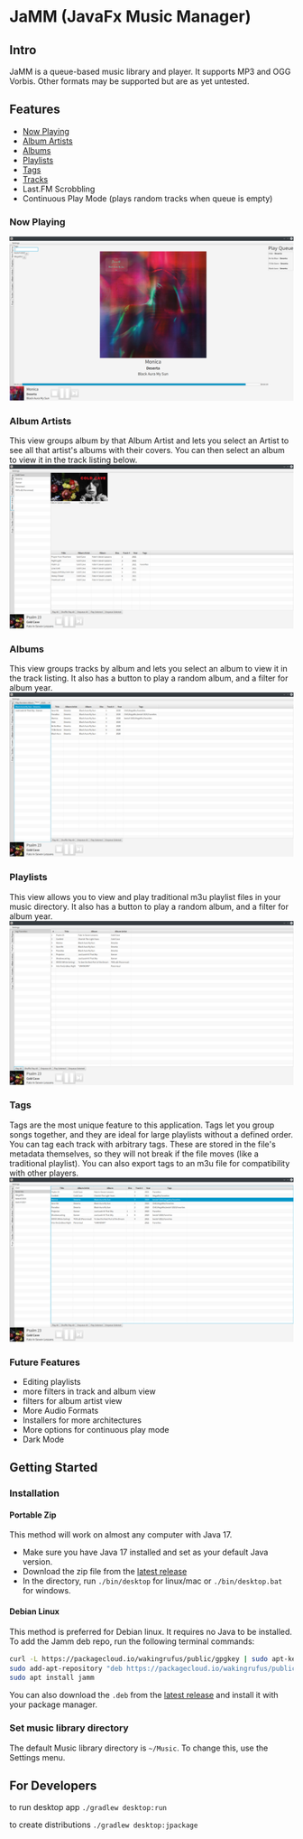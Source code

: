 # JaMM (JavaFx Music Manager)
## Intro
JaMM is a queue-based music library and player. 
It supports MP3 and OGG Vorbis. 
Other formats may be supported but are as yet untested.

## Features

- [Now Playing](#now-playing)
- [Album Artists](#album-artists)
- [Albums](#albums)
- [Playlists](#playlists)
- [Tags](#tags)
- [Tracks](#tracks)
- Last.FM Scrobbling
- Continuous Play Mode (plays random tracks when queue is empty)

### Now Playing
![Now Playing Interface](docs/NowPlaying.png)

### Album Artists
This view groups album by that Album Artist and lets you select an Artist to see all that artist's albums with their covers.
You can then select an album to view it in the track listing below.
![Album Artist Interface](docs/AlbumArtists.png)

### Albums
This view groups tracks by album and lets you select an album to view it in the track listing.
It also has a button to play a random album, and a filter for album year.
![Album Interface](docs/Albums.png)

### Playlists
This view allows you to view and play traditional m3u playlist files in your music directory.
It also has a button to play a random album, and a filter for album year.
![Album Interface](docs/Playlists.png)

### Tags
Tags are the most unique feature to this application.
Tags let you group songs together, and they are ideal for large playlists without a defined order.
You can tag each track with arbitrary tags. These are stored in the file's metadata themselves, 
so they will not break if the file moves (like a traditional playlist).
You can also export tags to an m3u file for compatibility with other players.
![Tag Interface](docs/Tags.png)

### Future Features

- Editing playlists
- more filters in track and album view
- filters for album artist view
- More Audio Formats
- Installers for more architectures
- More options for continuous play mode
- Dark Mode

## Getting Started

### Installation

#### Portable Zip
This method will work on almost any computer with Java 17.
- Make sure you have Java 17 installed and set as your default Java version.
- Download the zip file from the [latest release](https://github.com/wakingrufus/JaMM/releases/latest)
- In the directory, run `./bin/desktop` for linux/mac or `./bin/desktop.bat` for windows.

#### Debian Linux
This method is preferred for Debian linux. It requires no Java to be installed.
To add the Jamm deb repo, run the following terminal commands:
```bash 
curl -L https://packagecloud.io/wakingrufus/public/gpgkey | sudo apt-key add -
sudo add-apt-repository "deb https://packagecloud.io/wakingrufus/public/any/ any main"
sudo apt install jamm
```

You can also download the `.deb` from the [latest release](https://github.com/wakingrufus/JaMM/releases/latest) and install it with your package manager.

### Set music library directory
The default Music library directory is `~/Music`. To change this, use the Settings menu.

## For Developers

to run desktop app `./gradlew desktop:run`

to create distributions `./gradlew desktop:jpackage`